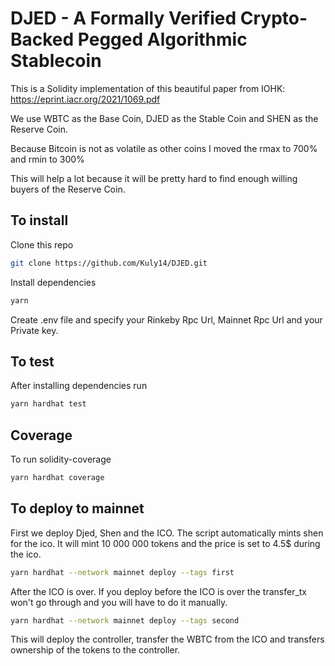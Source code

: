 # DJED - A Formally Verified Crypto-Backed Pegged Algorithmic Stablecoin

This is a Solidity implementation of this beautiful paper from IOHK: https://eprint.iacr.org/2021/1069.pdf

We use WBTC as the Base Coin, DJED as the Stable Coin and SHEN as the Reserve Coin.

Because Bitcoin is not as volatile as other coins I moved the rmax to 700% and rmin to 300%

This will help a lot because it will be pretty hard to find enough willing buyers of the Reserve Coin.


## To install

Clone this repo
```bash
git clone https://github.com/Kuly14/DJED.git
```

Install dependencies

```bash
yarn
```

Create .env file and specify your Rinkeby Rpc Url, Mainnet Rpc Url and your Private key.

## To test

After installing dependencies run

```bash
yarn hardhat test
```

## Coverage

To run solidity-coverage

```bash
yarn hardhat coverage
```


## To deploy to mainnet

First we deploy Djed, Shen and the ICO. The script automatically mints shen for the ico. It will mint 10 000 000 tokens and the price is set to 4.5$ during the ico.

```bash 
yarn hardhat --network mainnet deploy --tags first
```

After the ICO is over. If you deploy before the ICO is over the transfer_tx won't go through and you will have to do it manually.

```bash
yarn hardhat --network mainnet deploy --tags second
```

This will deploy the controller, transfer the WBTC from the ICO and transfers ownership of the tokens to the controller.

